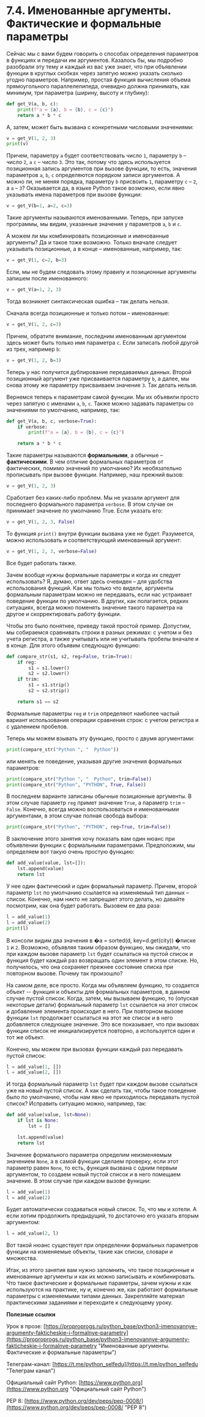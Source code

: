 # 7.4. Именованные аргументы. Фактические и формальные параметры

<!-- TODO: Начиная с этого занятия текст скопирован с сайта https://proproprogs.ru, листинг не ведётся, только текст и картинки. -->

Сейчас мы с вами будем говорить о способах определения параметров в функциях и передачи им аргументов. Казалось бы, мы подробно разобрали эту тему и каждый из вас уже знает, что при объявлении функции в круглых скобках через запятую можно указать сколько угодно параметров. Например, простая функция вычисления объема прямоугольного параллелепипеда, очевидно должна принимать, как минимум, три параметра (ширину, высоту и глубину):

```python
def get_V(a, b, c):
    print(f"a = {a}, b = {b}, c = {c}")
    return a * b * c
```

А, затем, может быть вызвана с конкретными числовыми значениями:

```python
v = get_V(1, 2, 3)
print(v)
```

Причем, параметру `a` будет соответствовать число `1`, параметру `b` – число `2`, `a` `c` – число `3`. Это так, потому что здесь используется позиционная запись аргументов при вызове функции, то есть, значения параметров `a`, `b`, `c` определяются порядком записи аргументов. А можно ли, не меняя порядка, параметру `b` присвоить `1`, параметру `c` – `2`, а `a` – `3`? Оказывается да, в языке Python такое возможно, если явно указывать имена параметров при вызове функции:

```python
v = get_V(b=1, a=2, c=3)
```

Такие аргументы называются именованными. Теперь, при запуске программы, мы видим, указанные значения у параметров `a`, `b` и `c`.

А можем ли мы комбинировать позиционные и именованные аргументы? Да и такое тоже возможно. Только вначале следует указывать позиционные, а в конце – именованные, например, так:

```python
v = get_V(1, c=2, b=3)
```

Если, мы не будем следовать этому правилу и позиционные аргументы запишем после именованного:

```python
v = get_V(a=1, 2, 3)
```

Тогда возникнет синтаксическая ошибка – так делать нельзя.

Сначала всегда позиционные и только потом – именованные:

```python
v = get_V(1, 2, c=3)
```

Причем, обратите внимание, последним именованным аргументом здесь может быть только имя параметра `c`. Если записать любой другой из трех, например `b`:

```python
v = get_V(1, 2, b=3)
```

Теперь у нас получится дублирование передаваемых данных. Второй позиционный аргумент уже присваивается параметру `b`, а далее, мы снова этому же параметру присваиваем значение `3`. Так делать нельзя.

Вернемся теперь к параметрам самой функции. Мы их объявили просто через запятую с именами `a`, `b`, `c`. Также можно задавать параметры со значениями по умолчанию, например, так:

```python
def get_V(a, b, c, verbose=True):
    if verbose:
        print(f"a = {a}, b = {b}, c = {c}")

    return a * b * c
```

Такие параметры называются **формальными**, а обычные – **фактическими**. В чем отличие формальных параметров от фактических, помимо значений по умолчанию? Их необязательно прописывать при вызове функции. Например, наш прежний вызов:

```python
v = get_V(1, 2, 3)
```

Сработает без каких-либо проблем. Мы не указали аргумент для последнего формального параметра `verbose`. В этом случае он принимает значение по умолчанию True. Если указать его:

```python
v = get_V(1, 2, 3, False)
```

То функция `print()` внутри функции вызвана уже не будет. Разумеется, можно использовать и соответствующий именованный аргумент:

```python
v = get_V(1, 2, 3, verbose=False)
```

Все будет работать также.

Зачем вообще нужны формальные параметры и когда их следует использовать? Я, думаю, ответ здесь очевиден – для удобства использования функций. Как мы только что видели, аргументы формальным параметрам можно не передавать, если нас устраивает поведение функции по умолчанию. В других, как полагается, редких ситуациях, всегда можно поменять значение такого параметра на другое и скорректировать работу функции.

Чтобы это было понятнее, приведу такой простой пример. Допустим, мы собираемся сравнивать строки в разных режимах: с учетом и без учета регистра, а также учитывать или не учитывать пробелы вначале и в конце. Для этого объявим следующую функцию:

```python
def compare_str(s1, s2, reg=False, trim=True):
    if reg:
        s1 = s1.lower()
        s2 = s2.lower()
    if trim:
        s1 = s1.strip()
        s2 = s2.strip()

    return s1 == s2
```

Формальные параметры `reg` и `trim` определяют наиболее частый вариант использования операции сравнения строк: с учетом регистра и с удалением пробелов.

Теперь мы можем взывать эту функцию, просто с двумя аргументами:

```python
print(compare_str("Python ", "  Python"))
```

или менять ее поведение, указывая другие значения формальных параметров:

```python
print(compare_str("Python ", "  Python", trim=False))
print(compare_str("Python", "PYTHON", True, False))
```

В последнем варианте записаны обычные позиционные аргументы. В этом случае параметр `reg` примет значение `True`, а параметр `trim` – `False`. Конечно, всегда можно воспользоваться и именованными аргументами, в этом случае полная свобода выбора:

```python
print(compare_str("Python", "PYTHON", reg=True, trim=False))
```

В заключение этого занятия хочу показать вам один нюанс при объявлении функции с формальными параметрами. Предположим, мы определяем вот такую очень простую функцию:

```python
def add_value(value, lst=[]):
    lst.append(value)
    return lst
```

У нее один фактический и один формальный параметр. Причем, второй параметр `lst` по умолчанию ссылается на изменяемый тип данных – список. Конечно, нам никто не запрещает этого делать, но давайте посмотрим, как она будет работать. Вызовем ее два раза:

```python
l = add_value(1)
l = add_value(2)
print(l)
```

В консоли видим два значения в �a = sorted(d, key=d.get(city))
�писке `1` и `2`. Возможно, объявляя таким образом функцию, мы ожидали, что при каждом вызове параметр `lst` будет ссылаться на пустой список и функция будет каждый раз возвращать один элемент в этом списке. Но, получилось, что она сохраняет прежнее состояние списка при повторном вызове. Почему так произошло?

На самом деле, все просто. Когда мы объявляем функцию, то создается объект -- функция и объекты для формальных параметров, в данном случае пустой список. Когда, затем, мы вызываем функцию, то (опуская некоторые детали) формальный параметр `lst` ссылается на этот список и добавление элемента происходит в него. При повторном вызове функции `lst` продолжает ссылаться на этот же список и в него добавляется следующее значение. Это все показывает, что при вызовах функции список не инициализируется повторно, а используется один и тот же объект.

Конечно, мы можем при вызовах функции каждый раз передавать пустой список:

```python
l = add_value(1, [])
l = add_value(2, [])
```

И тогда формальный параметр `lst` будет при каждом вызове ссылаться уже на новый пустой список. А как сделать так, чтобы такое поведение было по умолчанию, чтобы нам явно не приходилось передавать пустой список? Исправить ситуацию можно, например, так:

```python
def add_value(value, lst=None):
    if lst is None:
        lst = []

    lst.append(value)
    return lst
```

Значение формального параметра определим неизменяемым значением `None`, а в самой функции сделаем проверку, если этот параметр равен `None`, то есть, функция вызвана с одним первым аргументом, то создаем новый пустой список и в него помещаем значение. В этом случае при каждом вызове функции:

```python
l = add_value(1)
l = add_value(2)
```

Будет автоматически создаваться новый список. То, что мы и хотели. А если хотим продолжить предыдущий, то достаточно его указать вторым аргументом:

```python
l = add_value(2, l)
```

Вот такой нюанс существует при определении формальных параметров функции на изменяемые объекты, такие как списки, словари и множества.

Итак, из этого занятия вам нужно запомнить, что такое позиционные и именованные аргументы и как их можно записывать и комбинировать. Что такое фактические и формальные параметры, зачем нужны и как используются на практике, ну и, конечно же, как работают формальные параметры с изменяемыми типами данных. Закрепляйте материал практическими заданиями и переходите к следующему уроку.

**Полезные ссылки**

Урок в прозе: [https://proproprogs.ru/python_base/python3-imenovannye-argumenty-fakticheskie-i-formalnye-parametry](https://proproprogs.ru/python_base/python3-imenovannye-argumenty-fakticheskie-i-formalnye-parametry "Именованные аргументы. Фактические и формальные параметры")

Телеграм-канал: [https://t.me/python_selfedu](https://t.me/python_selfedu "Телеграм канал")

Официальный сайт Python: [https://www.python.org](https://www.python.org "Официальный сайт Python")

PEP 8: [https://www.python.org/dev/peps/pep-0008/](https://www.python.org/dev/peps/pep-0008/ "PEP 8")
